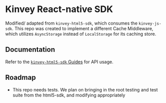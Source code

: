# Kinvey React-native SDK
Modified/ adapted from `kinvey-html5-sdk`, which consumes the `kinvey-js-sdk`. This repo was created to implement a different Cache Middleware, which utilizes `AsyncStorage` instead of `LocalStorage` for its caching store.

## Documentation
Refer to the [`kinvey-html5-sdk` Guides](https://devcenter.kinvey.com/html5/guides) for API usage.

## Roadmap
- This repo needs tests. We plan on bringing in the root testing and test suite from the html5-sdk, and modifying appropriately
